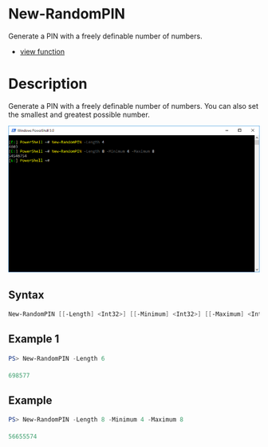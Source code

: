 # New-RandomPIN

Generate a PIN with a freely definable number of numbers.

* [view function](https://github.com/BornToBeRoot/PowerShell/blob/master/Module/LazyAdmin/Functions/New-RandomPIN.ps1)

# Description

Generate a PIN with a freely definable number of numbers. You can also set the smallest and greatest possible number. 

![Screenshot](Images/New-RandomPIN.png?raw=true "New-RandomPIN")

## Syntax 

```powershell
New-RandomPIN [[-Length] <Int32>] [[-Minimum] <Int32>] [[-Maximum] <Int32>] [[-CopyToClipboard]] [<CommonParameters>]
```

## Example 1

```powershell
PS> New-RandomPIN -Length 6

698577
```

## Example

```powershell
PS> New-RandomPIN -Length 8 -Minimum 4 -Maximum 8

56655574
```